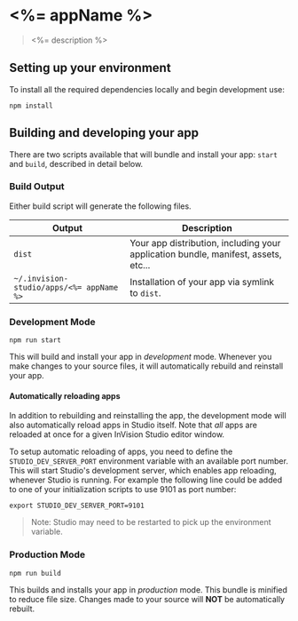 # <%= appName %>

> <%= description %>

## Setting up your environment

To install all the required dependencies locally and begin development use:

```
npm install
```

## Building and developing your app

There are two scripts available that will bundle and install your app:
`start` and `build`, described in detail below.

### Build Output

Either build script will generate the following files.

| Output | Description                                                                                |
| ------ | ------------------------------------------------------------------------------------------ |
| `dist` | Your app distribution, including your application bundle, manifest, assets, etc...      |
| `~/.invision-studio/apps/<%= appName %>` | Installation of your app via symlink to `dist`. |

### Development Mode

```
npm run start
```

This will build and install your app in _development_ mode. Whenever you make
changes to your source files, it will automatically rebuild and reinstall your
app.

#### Automatically reloading apps

In addition to rebuilding and reinstalling the app, the development mode will
also automatically reload apps in Studio itself. Note that _all_ apps are
reloaded at once for a given InVision Studio editor window.

To setup automatic reloading of apps, you need to define the
`STUDIO_DEV_SERVER_PORT` environment variable with an available port number.
This will start Studio's development server, which enables app reloading,
whenever Studio is running. For example the following line could be added to
one of your initialization scripts to use 9101 as port number:

```
export STUDIO_DEV_SERVER_PORT=9101
```

> Note: Studio may need to be restarted to pick up the environment variable.

### Production Mode

```
npm run build
```

This builds and installs your app in _production_ mode. This bundle is
minified to reduce file size. Changes made to your source will **NOT** be
automatically rebuilt.
